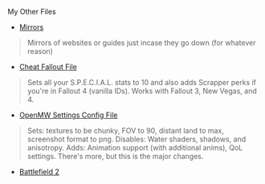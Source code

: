 
My Other Files

- [Mirrors](./mirror/)
> Mirrors of websites or guides just incase they go down (for whatever reason)
- [Cheat Fallout File](./dl/fallout/cheat)
> Sets all your S.P.E.C.I.A.L. stats to 10 and also adds Scrapper perks if you're in Fallout 4 (vanilla IDs). Works with Fallout 3, New Vegas, and 4.
- [OpenMW Settings Config File](./dl/openmw/settings.cfg)
> Sets: textures to be chunky, FOV to 90, distant land to max, screenshot format to png.
Disables: Water shaders, shadows, and anisotropy.
Adds: Animation support (with additional anims), QoL settings.
There's more, but this is the major changes.
- [Battlefield 2](https://mega.nz/file/mbxARDhT#Bn4d_N7vq3Wq95hk7pFMy6xvpm52cJmJWFSrR34U8OI)